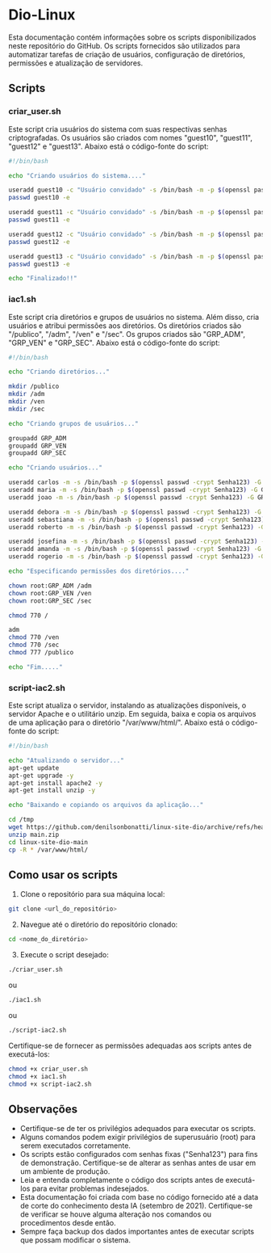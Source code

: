 # Dio-Linux

Esta documentação contém informações sobre os scripts disponibilizados neste repositório do GitHub. Os scripts fornecidos são utilizados para automatizar tarefas de criação de usuários, configuração de diretórios, permissões e atualização de servidores.

## Scripts

### criar_user.sh

Este script cria usuários do sistema com suas respectivas senhas criptografadas. Os usuários são criados com nomes "guest10", "guest11", "guest12" e "guest13". Abaixo está o código-fonte do script:

```bash
#!/bin/bash

echo "Criando usuários do sistema...."

useradd guest10 -c "Usuário convidado" -s /bin/bash -m -p $(openssl passwd -crypt Senha123)
passwd guest10 -e

useradd guest11 -c "Usuário convidado" -s /bin/bash -m -p $(openssl passwd -crypt Senha123)
passwd guest11 -e

useradd guest12 -c "Usuário convidado" -s /bin/bash -m -p $(openssl passwd -crypt Senha123)
passwd guest12 -e

useradd guest13 -c "Usuário convidado" -s /bin/bash -m -p $(openssl passwd -crypt Senha123)
passwd guest13 -e

echo "Finalizado!!"
```

### iac1.sh

Este script cria diretórios e grupos de usuários no sistema. Além disso, cria usuários e atribui permissões aos diretórios. Os diretórios criados são "/publico", "/adm", "/ven" e "/sec". Os grupos criados são "GRP_ADM", "GRP_VEN" e "GRP_SEC". Abaixo está o código-fonte do script:

```bash
#!/bin/bash

echo "Criando diretórios..."

mkdir /publico
mkdir /adm
mkdir /ven
mkdir /sec

echo "Criando grupos de usuários..."

groupadd GRP_ADM
groupadd GRP_VEN
groupadd GRP_SEC

echo "Criando usuários..."

useradd carlos -m -s /bin/bash -p $(openssl passwd -crypt Senha123) -G GRP_ADM
useradd maria -m -s /bin/bash -p $(openssl passwd -crypt Senha123) -G GRP_ADM
useradd joao -m -s /bin/bash -p $(openssl passwd -crypt Senha123) -G GRP_ADM

useradd debora -m -s /bin/bash -p $(openssl passwd -crypt Senha123) -G GRP_VEN
useradd sebastiana -m -s /bin/bash -p $(openssl passwd -crypt Senha123) -G GRP_VEN
useradd roberto -m -s /bin/bash -p $(openssl passwd -crypt Senha123) -G GRP_VEN

useradd josefina -m -s /bin/bash -p $(openssl passwd -crypt Senha123) -G GRP_SEC
useradd amanda -m -s /bin/bash -p $(openssl passwd -crypt Senha123) -G GRP_SEC
useradd rogerio -m -s /bin/bash -p $(openssl passwd -crypt Senha123) -G GRP_SEC

echo "Especificando permissões dos diretórios...."

chown root:GRP_ADM /adm
chown root:GRP_VEN /ven
chown root:GRP_SEC /sec

chmod 770 /

adm
chmod 770 /ven
chmod 770 /sec
chmod 777 /publico

echo "Fim....."
```

### script-iac2.sh

Este script atualiza o servidor, instalando as atualizações disponíveis, o servidor Apache e o utilitário unzip. Em seguida, baixa e copia os arquivos de uma aplicação para o diretório "/var/www/html/". Abaixo está o código-fonte do script:

```bash
#!/bin/bash

echo "Atualizando o servidor..."
apt-get update
apt-get upgrade -y
apt-get install apache2 -y
apt-get install unzip -y

echo "Baixando e copiando os arquivos da aplicação..."

cd /tmp
wget https://github.com/denilsonbonatti/linux-site-dio/archive/refs/heads/main.zip
unzip main.zip
cd linux-site-dio-main
cp -R * /var/www/html/
```

## Como usar os scripts

1. Clone o repositório para sua máquina local:

```bash
git clone <url_do_repositório>
```

2. Navegue até o diretório do repositório clonado:

```bash
cd <nome_do_diretório>
```

3. Execute o script desejado:

```bash
./criar_user.sh
```

ou

```bash
./iac1.sh
```

ou

```bash
./script-iac2.sh
```

Certifique-se de fornecer as permissões adequadas aos scripts antes de executá-los:

```bash
chmod +x criar_user.sh
chmod +x iac1.sh
chmod +x script-iac2.sh
```

## Observações

- Certifique-se de ter os privilégios adequados para executar os scripts.
- Alguns comandos podem exigir privilégios de superusuário (root) para serem executados corretamente.
- Os scripts estão configurados com senhas fixas ("Senha123") para fins de demonstração. Certifique-se de alterar as senhas antes de usar em um ambiente de produção.
- Leia e entenda completamente o código dos scripts antes de executá-los para evitar problemas indesejados.
- Esta documentação foi criada com base no código fornecido até a data de corte do conhecimento desta IA (setembro de 2021). Certifique-se de verificar se houve alguma alteração nos comandos ou procedimentos desde então.
- Sempre faça backup dos dados importantes antes de executar scripts que possam modificar o sistema.
